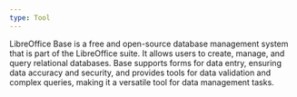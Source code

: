 ```yaml
---
type: Tool
---
```


LibreOffice Base is a free and open-source database management system that is part of the LibreOffice suite. It allows users to create, manage, and query relational databases. Base supports forms for data entry, ensuring data accuracy and security, and provides tools for data validation and complex queries, making it a versatile tool for data management tasks.